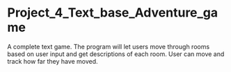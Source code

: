 # Project_4_Text_base_Adventure_game
A complete text game. The program will let users move through rooms based on user input and get descriptions of each room. User can move and track how far they have moved.

